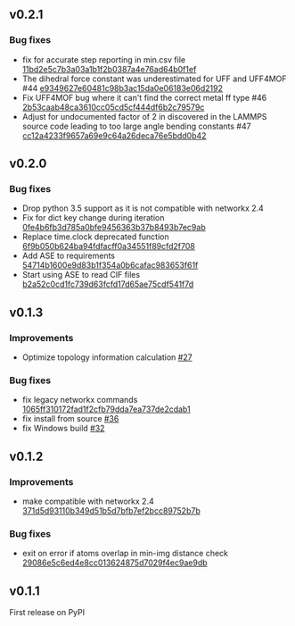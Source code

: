 ## v0.2.1

### Bug fixes
 * fix for accurate step reporting in min.csv file [11bd2e5c7b3a03a1b1f2b0387a4e76ad64b0f1ef](https://github.com/peteboyd/lammps_interface/commit/11bd2e5c7b3a03a1b1f2b0387a4e76ad64b0f1ef)
 * The dihedral force constant was underestimated for UFF and UFF4MOF #44 [e9349627e60481c98b3ac15da0e06183e06d2192](https://github.com/peteboyd/lammps_interface/commit/e9349627e60481c98b3ac15da0e06183e06d2192)
 * Fix UFF4MOF bug where it can't find the correct metal ff type #46 [2b53caab48ca3610cc05cd5cf444df6b2c79579c](https://github.com/peteboyd/lammps_interface/commit/2b53caab48ca3610cc05cd5cf444df6b2c79579c)
 * Adjust for undocumented factor of 2 in discovered in the LAMMPS source code leading to too large angle bending constants #47 [cc12a4233f9657a69e9c64a26deca76e5bdd0b42](https://github.com/peteboyd/lammps_interface/commit/cc12a4233f9657a69e9c64a26deca76e5bdd0b42)

## v0.2.0

### Bug fixes
 * Drop python 3.5 support as it is not compatible with networkx 2.4
 * Fix for dict key change during iteration [0fe4b6fb3d785a0bfe9456363b37b8493b7ec9ab](https://github.com/peteboyd/lammps_interface/commit/0fe4b6fb3d785a0bfe9456363b37b8493b7ec9ab)
 * Replace time.clock deprecated function [6f9b050b624ba94fdfacff0a34551f89cfd2f708](https://github.com/peteboyd/lammps_interface/commit/6f9b050b624ba94fdfacff0a34551f89cfd2f708)
 * Add ASE to requirements [54714b1600e9d83b1f354a0b6cafac983653f61f](https://github.com/peteboyd/lammps_interface/commit/54714b1600e9d83b1f354a0b6cafac983653f61f)
 * Start using ASE to read CIF files [b2a52c0cd1fc739d63fcfd17d65ae75cdf541f7d](https://github.com/peteboyd/lammps_interface/commit/b2a52c0cd1fc739d63fcfd17d65ae75cdf541f7d)

## v0.1.3

### Improvements

 * Optimize topology information calculation [#27](https://github.com/peteboyd/lammps_interface/pull/27)

### Bug fixes

 * fix legacy networkx commands [1065ff310172fad1f2cfb79dda7ea737de2cdab1](https://github.com/peteboyd/lammps_interface/commit/1065ff310172fad1f2cfb79dda7ea737de2cdab1)
 * fix install from source [#36](https://github.com/peteboyd/lammps_interface/pull/36)
 * fix Windows build [#32](https://github.com/peteboyd/lammps_interface/pull/32)

## v0.1.2

### Improvements

 * make compatible with networkx 2.4 [371d5d93110b349d51b5d7bfb7ef2bcc89752b7b](https://github.com/peteboyd/lammps_interface/commit/371d5d93110b349d51b5d7bfb7ef2bcc89752b7b)

### Bug fixes

 * exit on error if atoms overlap in min-img distance check [29086e5c6ed4e8cc013624875d7029f4ec9ae9db](https://github.com/peteboyd/lammps_interface/commit/371d5d93110b349d51b5d7bfb7ef2bcc89752b7b)

## v0.1.1

First release on PyPI

